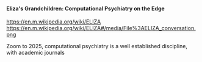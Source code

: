 #### Eliza's Grandchildren: Computational Psychiatry on the Edge

https://en.m.wikipedia.org/wiki/ELIZA
https://en.m.wikipedia.org/wiki/ELIZA#/media/File%3AELIZA_conversation.png

Zoom to 2025, computational psychiatry is a well established discipline, with academic journals 
